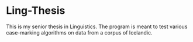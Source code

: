 # Ling-Thesis
This is my senior thesis in Linguistics. The program is meant to test various case-marking algorithms on data from a corpus of Icelandic.
